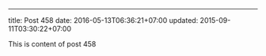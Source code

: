 ---
title: Post 458
date: 2016-05-13T06:36:21+07:00
updated: 2015-09-11T03:30:22+07:00

This is content of post 458